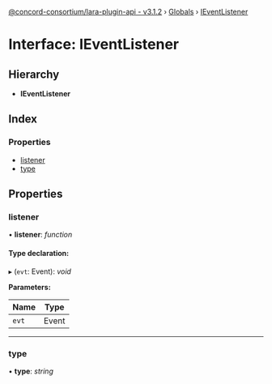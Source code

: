 [@concord-consortium/lara-plugin-api - v3.1.2](../README.md) › [Globals](../globals.md) › [IEventListener](ieventlistener.md)

# Interface: IEventListener

## Hierarchy

* **IEventListener**

## Index

### Properties

* [listener](ieventlistener.md#listener)
* [type](ieventlistener.md#type)

## Properties

###  listener

• **listener**: *function*

#### Type declaration:

▸ (`evt`: Event): *void*

**Parameters:**

Name | Type |
------ | ------ |
`evt` | Event |

___

###  type

• **type**: *string*
